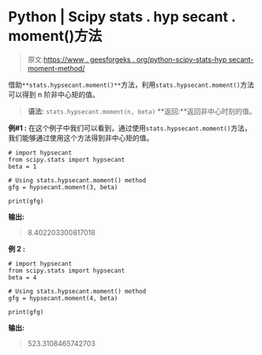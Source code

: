 # Python | Scipy stats . hyp secant . moment()方法

> 原文:[https://www . geesforgeks . org/python-scipy-stats-hyp secant-moment-method/](https://www.geeksforgeeks.org/python-scipy-stats-hypsecant-moment-method/)

借助`**stats.hypsecant.moment()**`方法，利用`stats.hypsecant.moment()`方法可以得到 n 阶非中心矩的值。

> **语法:** `stats.hypsecant.moment(n, beta)`
> **返回:**返回非中心时刻的值。

**例#1 :**
在这个例子中我们可以看到，通过使用`stats.hypsecant.moment()`方法，我们能够通过使用这个方法得到非中心矩的值。

```
# import hypsecant
from scipy.stats import hypsecant
beta = 1

# Using stats.hypsecant.moment() method
gfg = hypsecant.moment(3, beta)

print(gfg)
```

**输出:**

> 8.402203300817018

**例 2 :**

```
# import hypsecant
from scipy.stats import hypsecant
beta = 4

# Using stats.hypsecant.moment() method
gfg = hypsecant.moment(4, beta)

print(gfg)
```

**输出:**

> 523.3108465742703